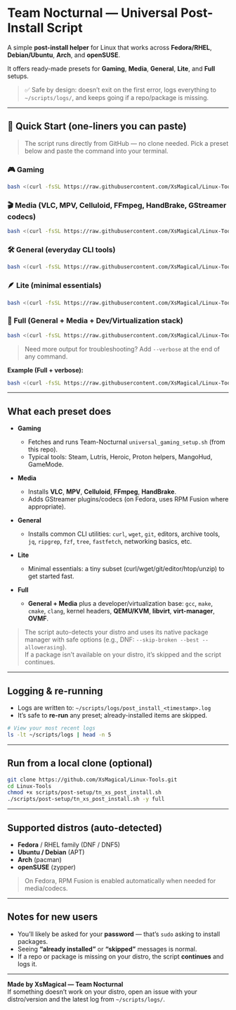 # Team Nocturnal — Universal Post-Install Script

A simple **post-install helper** for Linux that works across **Fedora/RHEL**, **Debian/Ubuntu**, **Arch**, and **openSUSE**.

It offers ready-made presets for **Gaming**, **Media**, **General**, **Lite**, and **Full** setups.

> ✅ Safe by design: doesn’t exit on the first error, logs everything to `~/scripts/logs/`, and keeps going if a repo/package is missing.

---

## 🚀 Quick Start (one-liners you can paste)

> The script runs directly from GitHub — no clone needed. Pick a preset below and paste the command into your terminal.

### 🎮 Gaming
```bash
bash <(curl -fsSL https://raw.githubusercontent.com/XsMagical/Linux-Tools/main/scripts/post-setup/tn_xs_post_install.sh) -y gaming
```

### 🎬 Media (VLC, MPV, Celluloid, FFmpeg, HandBrake, GStreamer codecs)
```bash
bash <(curl -fsSL https://raw.githubusercontent.com/XsMagical/Linux-Tools/main/scripts/post-setup/tn_xs_post_install.sh) -y media
```

### 🛠️ General (everyday CLI tools)
```bash
bash <(curl -fsSL https://raw.githubusercontent.com/XsMagical/Linux-Tools/main/scripts/post-setup/tn_xs_post_install.sh) -y general
```

### 🪶 Lite (minimal essentials)
```bash
bash <(curl -fsSL https://raw.githubusercontent.com/XsMagical/Linux-Tools/main/scripts/post-setup/tn_xs_post_install.sh) -y lite
```

### 🧰 Full (General + Media + Dev/Virtualization stack)
```bash
bash <(curl -fsSL https://raw.githubusercontent.com/XsMagical/Linux-Tools/main/scripts/post-setup/tn_xs_post_install.sh) -y full
```

> Need more output for troubleshooting? Add `--verbose` at the end of any command.

**Example (Full + verbose):**
```bash
bash <(curl -fsSL https://raw.githubusercontent.com/XsMagical/Linux-Tools/main/scripts/post-setup/tn_xs_post_install.sh) -y --verbose full
```

---

## What each preset does

- **Gaming**
  - Fetches and runs Team-Nocturnal `universal_gaming_setup.sh` (from this repo).
  - Typical tools: Steam, Lutris, Heroic, Proton helpers, MangoHud, GameMode.

- **Media**
  - Installs **VLC**, **MPV**, **Celluloid**, **FFmpeg**, **HandBrake**.
  - Adds GStreamer plugins/codecs (on Fedora, uses RPM Fusion where appropriate).

- **General**
  - Installs common CLI utilities: `curl`, `wget`, `git`, editors, archive tools,
    `jq`, `ripgrep`, `fzf`, `tree`, `fastfetch`, networking basics, etc.

- **Lite**
  - Minimal essentials: a tiny subset (curl/wget/git/editor/htop/unzip) to get started fast.

- **Full**
  - **General + Media** plus a developer/virtualization base: `gcc`, `make`, `cmake`, `clang`,
    kernel headers, **QEMU/KVM**, **libvirt**, **virt-manager**, **OVMF**.

> The script auto-detects your distro and uses its native package manager with safe options (e.g., DNF: `--skip-broken --best --allowerasing`).  
> If a package isn’t available on your distro, it’s skipped and the script continues.

---

## Logging & re-running

- Logs are written to: `~/scripts/logs/post_install_<timestamp>.log`
- It’s safe to **re-run** any preset; already-installed items are skipped.

```bash
# View your most recent logs
ls -lt ~/scripts/logs | head -n 5
```

---

## Run from a local clone (optional)

```bash
git clone https://github.com/XsMagical/Linux-Tools.git
cd Linux-Tools
chmod +x scripts/post-setup/tn_xs_post_install.sh
./scripts/post-setup/tn_xs_post_install.sh -y full
```

---

## Supported distros (auto-detected)

- **Fedora** / RHEL family (DNF / DNF5)
- **Ubuntu / Debian** (APT)
- **Arch** (pacman)
- **openSUSE** (zypper)

> On Fedora, RPM Fusion is enabled automatically when needed for media/codecs.

---

## Notes for new users

- You’ll likely be asked for your **password** — that’s `sudo` asking to install packages.
- Seeing **“already installed”** or **“skipped”** messages is normal.
- If a repo or package is missing on your distro, the script **continues** and logs it.

---

**Made by XsMagical — Team Nocturnal**  
If something doesn’t work on your distro, open an issue with your distro/version and the latest log from `~/scripts/logs/`.
